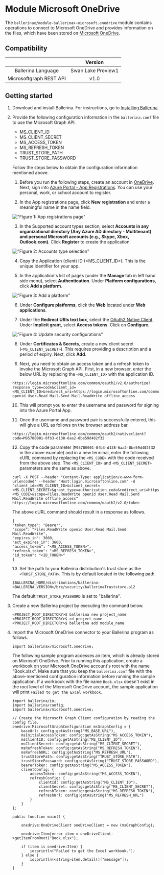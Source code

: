 # Module Microsoft OneDrive

The `ballerinax/module-ballerinax-microsoft.onedrive` module contains operations to connect to Microsoft OneDrive and provides information on the files, which have been stored on [Microsoft OneDrive](https://docs.microsoft.com/en-us/graph/onedrive-concept-overview).

## Compatibility
|                     |    Version     |
|:-------------------:|:--------------:|
| Ballerina Language  | Swan Lake Preview1   |
| Microsoftgraph REST API | v1.0          |

## Getting started

1.  Download and install Ballerina. For instructions, go to [Installing Ballerina](https://ballerina.io/learn/installing-ballerina/).

2.  Provide the following configuration information in the `ballerina.conf` file to use the Microsoft Graph API.

       - MS_CLIENT_ID
       - MS_CLIENT_SECRET
       - MS_ACCESS_TOKEN
       - MS_REFRESH_TOKEN
       - TRUST_STORE_PATH
       - TRUST_STORE_PASSWORD

    Follow the steps below to obtain the configuration information mentioned above.

    1. Before you run the following steps, create an account in [OneDrive](https://onedrive.live.com). Next, sign into [Azure Portal - App Registrations](https://portal.azure.com/#blade/Microsoft_AAD_RegisteredApps/ApplicationsListBlade). You can use your personal, work, or school account to register.

    2. In the App registrations page, click **New registration** and enter a meaningful name in the name field.

    !["Figure 1: App registrations page"](images/step1.jpg)

    3. In the Supported account types section, select **Accounts in any organizational directory (Any Azure AD directory - Multitenant) and personal Microsoft accounts (e.g., Skype, Xbox, Outlook.com)**. Click **Register** to create the application.

    !["Figure 2: Accounts type selection"](images/step2.jpg)

    4. Copy the Application (client) ID (\<MS_CLIENT_ID>). This is the unique identifier for your app.
    
    5. In the application's list of pages (under the **Manage** tab in left hand side menu), select **Authentication**.
    Under **Platform configurations**, click **Add a platform**.

    !["Figure 3: Add a platform"](images/step3.jpg)

    6. Under **Configure platforms**, click the **Web** located under **Web applications**.

    7. Under the **Redirect URIs text box**, select the [OAuth2 Native Client](https://login.microsoftonline.com/common/oauth2/nativeclient).
    Under **Implicit grant**, select **Access tokens**.
    Click on **Configure**.

    !["Figure 4: Update security configurations"](images/step4.jpg)

    8. Under **Certificates & Secrets**, create a new client secret (`<MS_CLIENT_SECRET>`). This requires providing a description and a period of expiry. Next, click **Add**.

    9. Next, you need to obtain an access token and a refresh token to invoke the Microsoft Graph API.
    First, in a new browser, enter the below URL by replacing the `<MS_CLIENT_ID>` with the application ID.

    ```
    https://login.microsoftonline.com/common/oauth2/v2.0/authorize?response_type=code&client_id=<MS_CLIENT_ID>&redirect_uri=https://login.microsoftonline.com/common/oauth2/nativeclient&scope=Files.ReadWrite openid User.Read Mail.Send Mail.ReadWrite offline_access
    ```

    10. This will prompt you to enter the username and password for signing into the Azure Portal App.

    11. Once the username and password pair is successfully entered, this will give a URL as follows on the browser address bar.

    `https://login.microsoftonline.com/common/oauth2/nativeclient?code=M95780001-0fb3-d138-6aa2-0be59d402f32`

    12. Copy the code parameter (`M95780001-0fb3-d138-6aa2-0be59d402f32` in the above example) and in a new terminal, enter the following cURL command by replacing the `<MS_CODE>` with the code received from the above step. The `<MS_CLIENT_ID>` and `<MS_CLIENT_SECRET>` parameters are the same as above.

    ```
    curl -X POST --header "Content-Type: application/x-www-form-urlencoded" --header "Host:login.microsoftonline.com" -d "client_id=<MS_CLIENT_ID>&client_secret=<MS_CLIENT_SECRET>&grant_type=authorization_code&redirect_uri=https://login.microsoftonline.com/common/oauth2/nativeclient&code=<MS_CODE>&scope=Files.ReadWrite openid User.Read Mail.Send Mail.ReadWrite offline_access" https://login.microsoftonline.com/common/oauth2/v2.0/token
    ```

    The above cURL command should result in a response as follows.
    ```
    {
    "token_type": "Bearer",
    "scope": "Files.ReadWrite openid User.Read Mail.Send Mail.ReadWrite",
    "expires_in": 3600,
    "ext_expires_in": 3600,
    "access_token": "<MS_ACCESS_TOKEN>",
    "refresh_token": "<MS_REFRESH_TOKEN>",
    "id_token": "<ID_TOKEN>"
    }
    ```

    13. Set the path to your Ballerina distribution's trust store as the `<TURST_STORE_PATH>`. This is by default located in the following path.

    `$BALLERINA_HOME/distributions/ballerina-<BALLERINA_VERSION>/bre/security/ballerinaTruststore.p12`

    The default `TRUST_STORE_PASSWORD` is set to "ballerina".

3. Create a new Ballerina project by executing the command below.

	```shell
	<PROJECT_ROOT_DIRECTORY>$ ballerina new project_name
	<PROJECT_ROOT_DIRECTORY>$ cd project_name
	<PROJECT_ROOT_DIRECTORY>$ ballerina add module_name
	```

4. Import the Microsoft OneDrive connector to your Ballerina program as follows.

    `import ballerinax/microsoft.onedrive;`

    The following sample program accesses an item, which is already stored on Microsoft OneDrive. Prior to running this application, create a workbook on your Microsoft OneDrive account's root with the name "Book.xlsx". Make sure that you keep the `ballerina.conf` file with the above-mentioned configuration information before running the sample application. If a workbook with  the file name `Book.xlsx` doesn't exist in the root level of the Microsoft OneDrive account, the sample application will print `Failed to get the Excel workbook.` 

	```
    import ballerina/io;
    import ballerina/config;
    import ballerinax/microsoft.onedrive;

    // Create the Microsoft Graph Client configuration by reading the config file.
    onedrive:MicrosoftGraphConfiguration msGraphConfig = {
        baseUrl: config:getAsString("MS_BASE_URL"),
        msInitialAccessToken: config:getAsString("MS_ACCESS_TOKEN"),
        msClientID: config:getAsString("MS_CLIENT_ID"),
        msClientSecret: config:getAsString("MS_CLIENT_SECRET"),
        msRefreshToken: config:getAsString("MS_REFRESH_TOKEN"),
        msRefreshURL: config:getAsString("MS_REFRESH_URL"),
        trustStorePath: config:getAsString("TRUST_STORE_PATH"),
        trustStorePassword: config:getAsString("TRUST_STORE_PASSWORD"),
        bearerToken: config:getAsString("MS_ACCESS_TOKEN"),
        clientConfig: {
            accessToken: config:getAsString("MS_ACCESS_TOKEN"),
            refreshConfig: {
                clientId: config:getAsString("MS_CLIENT_ID"),
                clientSecret: config:getAsString("MS_CLIENT_SECRET"),
                refreshToken: config:getAsString("MS_REFRESH_TOKEN"),
                refreshUrl: config:getAsString("MS_REFRESH_URL")
            }
        }
    };

    public function main() {

        onedrive:OneDriveClient oneDriveClient = new (msGraphConfig);
        
        onedrive:Item|error item = oneDriveClient->getItemFromRoot("Book.xlsx");

        if (item is onedrive:Item) {
            io:println("Failed to get the Excel workbook.");
        } else {
            io:println(<string>item.detail()["message"]);
        }
    }
	```
